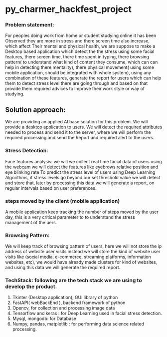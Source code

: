 # py_charmer_hackfest_project

### Problem statement: 
For peoples doing work from home or student studying online it has been
Observed they are more in stress and there screen time also increase, which affect Their mental and physical health, we are suppose to make a Desktop based application which detect the the stress using some facial features, there screen time, there time spent in typing, there browsing pattern( to understand what kind of content they consume, which can can help in detecting there mentality), there physical movement( using some mobile application, should be integrated with whole system), using any combination of these features, generate the report for users which can help them to detect stress level there are  going through and based on that provide them required advices to improve their work style or way of studying.

## Solution approach:
We are providing an applied AI base solution for this problem. We will provide a desktop application to users. We will detect the required attributes needed to process and send it to the server, where we will perform the required processing and send the Report and required alert to the users.
	
### Stress Detection:
Face features analysis: we will we collect real time facial data of users using the webcam we will detect the features like eyebrows relative position and eye blinking rate To predict the stress level of users using Deep Learning Algorithms, if stress levels go beyond our set threshold value we will detect and store that, later by processing this data we will generate a report, on regular intervals based on user preferences.
    
### steps moved by the client (mobile application)
A mobile application keep tracking the number of steps moved by the user day, this is a very critical 
parameter to to understand the stress management of the uers. 

### Browsing Pattern:
We will keep track of browsing pattern of users, here we will not store the ip address of website user visits instead we will store the kind of website user visits like (social media, e-commerce, streaming platforms, information websites, etc), we would have already made clusters for kind of websites, and using this data we will generate the required report.


### TechStack: following are the tech stack we are using to develop the product.
1. Tkinter (Desktop application), GUI library of python
2. FastAPI( webBackEnd ), backend framework of python
3. Opencv, for collection and processing image data
4. Tensorflow and keras : for Deep Learning used in facial stress detection.
5. Mysql, mongodb: for Database 
6. Numpy, pandas, matplotlib : for performing data science related processing.
